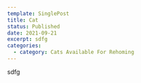 ```yaml
---
template: SinglePost
title: Cat
status: Published
date: 2021-09-21
excerpt: sdfg
categories:
  - category: Cats Available For Rehoming
---
```

sdfg